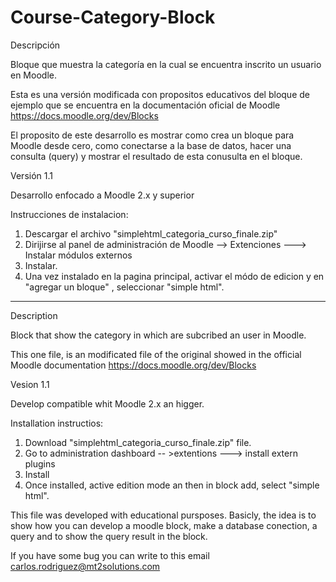 # Course-Category-Block

Descripción

Bloque que muestra la categoría en la cual se encuentra inscrito un usuario en Moodle.  

Esta es una versión modificada con propositos educativos del bloque de ejemplo que se encuentra en la documentación oficial de Moodle https://docs.moodle.org/dev/Blocks

El proposito de este desarrollo es mostrar como crea un bloque para Moodle desde cero, como conectarse a la base de datos, hacer una consulta (query) y mostrar el resultado de esta conusulta en el bloque.

Versión 1.1

Desarrollo enfocado a Moodle 2.x y superior

Instrucciones de instalacion:

1. Descargar el archivo "simplehtml_categoria_curso_finale.zip"
2. Dirijirse al panel de administración de Moodle  --> Extenciones ---> Instalar módulos externos
3. Instalar.
4. Una vez instalado en la pagina principal, activar el módo de edicion y en "agregar un bloque" , seleccionar "simple html".

-------------------------------------

Description

Block that show the category in which are subcribed an user in Moodle.

This one file, is an modificated file of the original showed in the official Moodle documentation https://docs.moodle.org/dev/Blocks

Vesion 1.1

Develop compatible whit Moodle 2.x an higger.

Installation instructios:

1. Download "simplehtml_categoria_curso_finale.zip" file.
2. Go to administration dashboard -- >extentions ---> install extern plugins
3. Install
4. Once installed, active edition mode an then in block add, select "simple html".

This file was developed with educational pursposes. Basicly, the idea is to show how you can develop a moodle block, make a database conection, a query and to show the query result in the block.

If you have some bug you can write to this email carlos.rodriguez@mt2solutions.com




